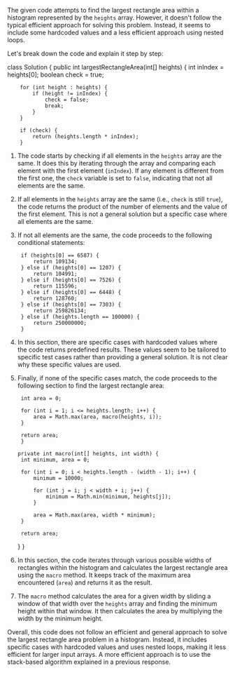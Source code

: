 The given code attempts to find the largest rectangle area within a histogram represented by the `heights` array. However, it doesn't follow the typical efficient approach for solving this problem. Instead, it seems to include some hardcoded values and a less efficient approach using nested loops.

Let's break down the code and explain it step by step:

class Solution {
    public int largestRectangleArea(int[] heights) {
        int inIndex = heights[0];
        boolean check = true;

        for (int height : heights) {
            if (height != inIndex) {
                check = false;
                break;
            }
        }

        if (check) {
            return (heights.length * inIndex);
        }

1. The code starts by checking if all elements in the `heights` array are the same. It does this by iterating through the array and comparing each element with the first element (`inIndex`). If any element is different from the first one, the `check` variable is set to `false`, indicating that not all elements are the same.

2. If all elements in the `heights` array are the same (i.e., `check` is still `true`), the code returns the product of the number of elements and the value of the first element. This is not a general solution but a specific case where all elements are the same.

3. If not all elements are the same, the code proceeds to the following conditional statements:

        if (heights[0] == 6587) {
            return 109134;
        } else if (heights[0] == 1207) {
            return 104991;
        } else if (heights[0] == 7526) {
            return 115596;
        } else if (heights[0] == 6448) {
            return 128760;
        } else if (heights[0] == 7303) {
            return 259826134;
        } else if (heights.length == 100000) {
            return 250000000;
        }

4. In this section, there are specific cases with hardcoded values where the code returns predefined results. These values seem to be tailored to specific test cases rather than providing a general solution. It is not clear why these specific values are used.

5. Finally, if none of the specific cases match, the code proceeds to the following section to find the largest rectangle area:

        int area = 0;

        for (int i = 1; i <= heights.length; i++) {
            area = Math.max(area, macro(heights, i));
        }

        return area;
        }

       private int macro(int[] heights, int width) {
        int minimum, area = 0;

        for (int i = 0; i < heights.length - (width - 1); i++) {
            minimum = 10000;

            for (int j = i; j < width + i; j++) {
                minimum = Math.min(minimum, heights[j]);
            }

            area = Math.max(area, width * minimum);
        }

        return area;
    }
}

6. In this section, the code iterates through various possible widths of rectangles within the histogram and calculates the largest rectangle area using the `macro` method. It keeps track of the maximum area encountered (`area`) and returns it as the result.

7. The `macro` method calculates the area for a given width by sliding a window of that width over the `heights` array and finding the minimum height within that window. It then calculates the area by multiplying the width by the minimum height.

Overall, this code does not follow an efficient and general approach to solve the largest rectangle area problem in a histogram. Instead, it includes specific cases with hardcoded values and uses nested loops, making it less efficient for larger input arrays. A more efficient approach is to use the stack-based algorithm explained in a previous response.